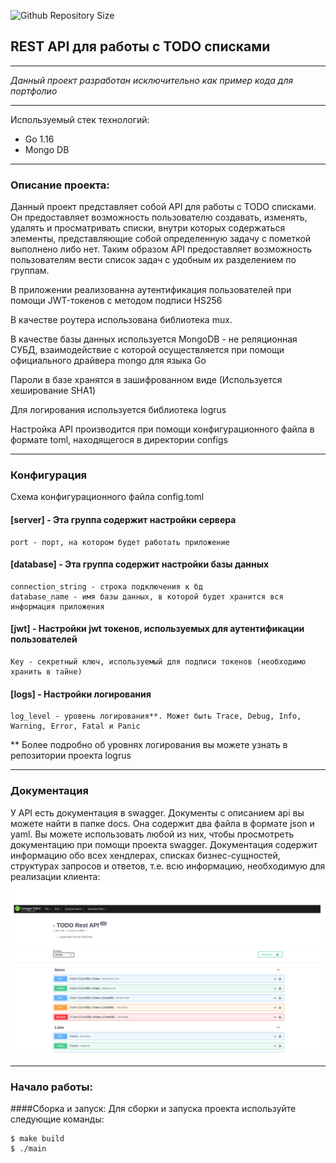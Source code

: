 ![Github Repository Size](https://img.shields.io/github/languages/code-size/W3rmut/TODO-Rest-API)

## **REST API для работы с TODO списками**
____________________________________________________________________________
_Данный проект разработан исключительно как пример кода для портфолио_
_____________________________________________________________________________
Используемый стек технологий:

- Go 1.16
- Mongo DB
____________________________________________________________________________________
### Описание проекта:

Данный проект представляет собой API для работы с TODO списками.
Он предоставляет возможность пользователю создавать, изменять, удалять и просматривать списки,
внутри которых содержаться элементы, представляющие собой определенную задачу с пометкой выполнено либо нет.
Таким образом API предоставляет возможность пользователям вести список задач с удобным их разделением по группам.

В приложении реализованна аутентификация пользователей при помощи JWT-токенов с методом подписи HS256

В качестве роутера использована библиотека mux.

В качестве базы данных используется MongoDB - не реляционная СУБД,
взаимодействие с которой осуществляется при помощи официального драйвера mongo для языка Go

Пароли в базе хранятся в зашифрованном виде (Используется хеширование SHA1)

Для логирования используется библиотека logrus

Настройка API производится при помощи конфигурационного файла в формате toml, находящегося в директории configs 

___________________________________________________________________________________
### Конфигурация
Схема конфигурационного файла config.toml

#### [server] - Эта группа содержит настройки сервера
    port - порт, на котором будет работать приложение
#### [database] - Эта группа содержит настройки базы данных
    connection_string - строка подключения к бд
    database_name - имя базы данных, в которой будет хранится вся информация приложения
#### [jwt] - Настройки jwt токенов, используемых для аутентификации пользователей
    Key - секретный ключ, используемый для подписи токенов (необходимо хранить в тайне)
#### [logs] - Настройки логирования 
    log_level - уровень логирования**. Может быть Trace, Debug, Info, Warning, Error, Fatal и Panic

** Более подробно об уровнях логирования вы можете узнать в репозитории проекта logrus

___________________________________________________________________________________
### Документация
У API есть документация в swagger. Документы с описанием api вы можете найти в папке docs. 
Она содержит два файла в формате json и yaml. Вы можете использовать любой из них,
чтобы просмотреть документацию при помощи проекта swagger. Документация содержит информацию обо всех хендлерах, 
списках бизнес-сущностей, структурах запросов и ответов, т.е. всю информацию, необходимую для реализации клиента:
![Swagger пример](docs/swagger.png)

_______________________________________________________________________________________
###  Начало работы:


####Сборка и запуск:
Для сборки и запуска проекта используйте следующие команды:

    $ make build
    $ ./main 










